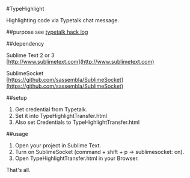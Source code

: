 #TypeHighlight


Highlighting code via Typetalk chat message.


##purpose
see [typetalk hack log](http://sassembla.github.io/Public/2014:04:24%201-14-19/2014:04:24%201-14-19.html)


##dependency

Sublime Text 2 or 3	 
[http://www.sublimetext.com](http://www.sublimetext.com)

SublimeSocket  
[https://github.com/sassembla/SublimeSocket](https://github.com/sassembla/SublimeSocket)

##setup
1. Get credential from Typetalk.
2. Set it into TypeHighlightTransfer.html
3. Also set Credentials to TypeHighlightTransfer.html

##usage
1. Open your project in Sublime Text.
2. Turn on SublimeSocket (command + shift + p -> sublimesocket: on).
3. Open TypeHighlightTransfer.html in your Browser.

That's all.

